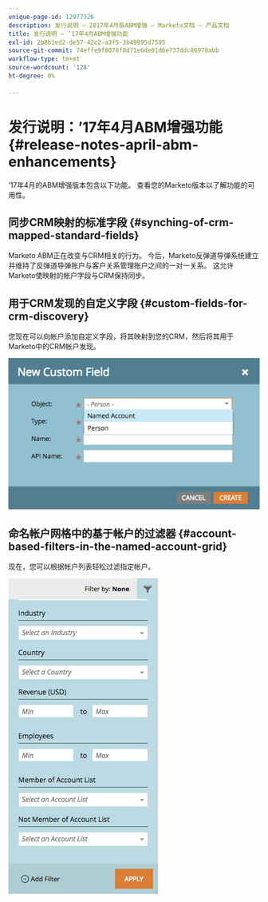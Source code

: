 ```yaml
---
unique-page-id: 12977326
description: 发行说明 — 2017年4月版ABM增强 — Marketo文档 — 产品文档
title: 发行说明 — ’17年4月ABM增强功能
exl-id: 2b8b1ed2-de57-42c2-a3f5-3b49895d7595
source-git-commit: 74effe9f8078f8d71e6de01d6e737ddc86978abb
workflow-type: tm+mt
source-wordcount: '128'
ht-degree: 0%

---
```


# 发行说明：’17年4月ABM增强功能 {#release-notes-april-abm-enhancements}

’17年4月的ABM增强版本包含以下功能。 查看您的Marketo版本以了解功能的可用性。

## 同步CRM映射的标准字段 {#synching-of-crm-mapped-standard-fields}

Marketo ABM正在改变与CRM相关的行为。 今后，Marketo反弹道导弹系统建立并维持了反弹道导弹账户与客户关系管理账户之间的一对一关系。 这允许Marketo使映射的帐户字段与CRM保持同步。

## 用于CRM发现的自定义字段 {#custom-fields-for-crm-discovery}

您现在可以向帐户添加自定义字段，将其映射到您的CRM，然后将其用于Marketo中的CRM帐户发现。

![](assets/new-custom-field.png)

## 命名帐户网格中的基于帐户的过滤器 {#account-based-filters-in-the-named-account-grid}

现在，您可以根据帐户列表轻松过滤指定帐户。

![](assets/named-account-filters.png)
